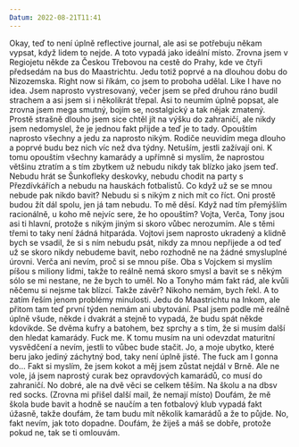 ```yaml
---
Datum: 2022-08-21T11:41
---
```

Okay, teď to není úplně reflective journal, ale asi se potřebuju někam vypsat, když lidem to nejde. A toto vypadá jako ideální místo.
Zrovna jsem v Regiojetu někde za Českou Třebovou na cestě do Prahy, kde ve čtyři předsedám na bus do Maastrichtu. Jedu totiž poprvé a na dlouhou dobu do Nizozemska. Right now si říkám, co jsem to proboha udělal. Like I have no idea. Jsem naprosto vystresovaný, večer jsem se před druhou ráno budil strachem a asi jsem si i několikrát třepal.
Asi to neumím úplně popsat, ale zrovna jsem mega smutný, bojím se, nostalgický a tak nějak zmatený. Prostě strašně dlouho jsem sice chtěl jít na výšku do zahraničí, ale nikdy jsem nedomyslel, že je jednou fakt přijde a teď je to tady. Opouštím naprosto všechny a jedu za naprosto nikým. Rodiče neuvidím mega dlouho a poprvé budu bez nich víc než dva týdny. Netuším, jestli zažívají oni. K tomu opouštím všechny kamarády a upřímně si myslím, že naprostou většinu ztratím a s tím zbytkem už nebudu nikdy tak blízko jako jsem teď. Nebudu hrát se Šunkofleky deskovky, nebudu chodit na party s Přezdívkářích a nebudu na hauskách fotbalistů. Co když už se se mnou nebude pak nikdo bavit? Nebudu si s nikým z nich mít co říct. Oni prostě budou žít dál spolu, jen já tam nebudu. To mě děsí.
Když nad tím přemýšlím racionálně, u koho mě nejvíc sere, že ho opouštím? Vojta, Verča, Tony jsou asi ti hlavní, protože s nikým jiným si skoro vůbec nerozumím. Ale s těmi třemi to taky není žádná hitparáda. Vojtovi jsem naprosto ukradený a klidně bych se vsadil, že si s ním nebudu psát, nikdy za mnou nepřijede a od teď už se skoro nikdy nebudeme bavit, nebo rozhodně ne na žádné smysluplné úrovni. Verča ani nevím, proč si se mnou píše. Oba s Vojckem si myslím píšou s miliony lidmi, takže to reálně nemá skoro smysl a bavit se s někým sólo se mi nestane, ne že bych to uměl. No a Tonyho mám fakt rád, ale kvůli něčemu si nejsme tak blízcí. Takže závěr? Nikoho nemám, bych řekl.
A to zatím řeším jenom problémy minulosti. Jedu do Maastrichtu na Inkom, ale přitom tam teď první týden nemám ani ubytování. Psal jsem podle mě reálně úplně všude, někde i dvakrát a stejně to vypadá, že budu spát někde kdovikde. Se dvěma kufry a batohem, bez sprchy a s tím, že si musím další den hledat kamarády. Fuck me. K tomu musím na uni odevzdat maturitní vysvědčení a nevím, jestli to vůbec bude stačit. Jo, a moje ubytko, které beru jako jediný záchytný bod, taky není úplně jisté. The fuck am I gonna do… Fakt si myslím, že jsem kokot a měj jsem zůstat nejdál v Brně. Ale ne vole, já jsem naprostý curak bez opravdových kamarádů, co musí do zahraničí.
No dobré, ale na dvě věci se celkem těším. Na školu a na dbsv red socks. (Zrovna mi přišel další mail, že nemají místo) Doufám, že mě škola bude bavit a hodně se naučím a ten fotbalový klub vypadá fakt úžasně, takže doufám, že tam budu mít několik kamarádů a že to půjde.
No, fakt nevím, jak toto dopadne. Doufám, že žiješ a máš se dobře, protože pokud ne, tak se ti omlouvám.